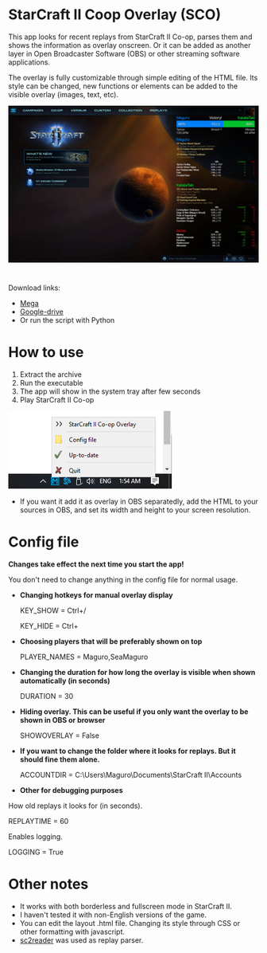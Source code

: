 # StarCraft II Coop Overlay (SCO)

This app looks for recent replays from StarCraft II Co-op, parses them and shows the information as overlay onscreen. Or it can be added as another layer in Open Broadcaster Software (OBS) or other streaming software applications.

The overlay is fully customizable through simple editing of the HTML file. Its style can be changed, new functions or elements can be added to the visible overlay (images, text, etc).

![Screenshot](/Screenshots/scr1.jpg)

# 
Download links: 
* [Mega](https://mega.nz/file/QpFjDSRJ#DvHCKvK4gI72JoVwTfhI2p2VeL-CAymNnkhY0QJ-WpU)
* [Google-drive](https://drive.google.com/file/d/11Jgk8qFB0x0RAWNoYhKd08nH0U7wlQMC/view?usp=sharing)
* Or run the script with Python

# How to use
1. Extract the archive
2. Run the executable
3. The app will show in the system tray after few seconds
4. Play StarCraft II Co-op

![system tray](/Screenshots/systray1.png)

* If you want it add it as overlay in OBS separatedly, add the HTML to your sources in OBS, and set its width and height to your screen resolution.


# Config file
**Changes take effect the next time you start the app!**

You don't need to change anything in the config file for normal usage.

* **Changing hotkeys for manual overlay display**

  KEY_SHOW = Ctrl+/
  
  KEY_HIDE = Ctrl+

* **Choosing players that will be preferably shown on top**

  PLAYER_NAMES = Maguro,SeaMaguro
  
* **Changing the duration for how long the overlay is visible when shown automatically (in seconds)**
  
  DURATION = 30
  
* **Hiding overlay. This can be useful if you only want the overlay to be shown in OBS or browser**  

  SHOWOVERLAY = False
  
* **If you want to change the folder where it looks for replays. But it should fine them alone.**

  ACCOUNTDIR = C:\Users\Maguro\Documents\StarCraft II\Accounts
  
* **Other for debugging purposes**

How old replays it looks for (in seconds).

REPLAYTIME = 60

Enables logging.

LOGGING = True


# Other notes
* It works with both borderless and fullscreen mode in StarCraft II.
* I haven't tested it with non-English versions of the game.
* You can edit the layout .html file. Changing its style through CSS or other formatting with javascript.
* [sc2reader](https://github.com/ggtracker/sc2reader) was used as replay parser.
